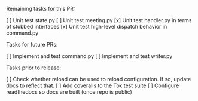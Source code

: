 Remaining tasks for this PR:

[ ] Unit test state.py
[ ] Unit test meeting.py
[x] Unit test handler.py in terms of stubbed interfaces
[x] Unit test high-level dispatch behavior in command.py

Tasks for future PRs:

[ ] Implement and test command.py
[ ] Implement and test writer.py

Tasks prior to release:

[ ] Check whether reload can be used to reload configuration.  If so, update docs to reflect that.
[ ] Add coveralls to the Tox test suite
[ ] Configure readthedocs so docs are built (once repo is public)
